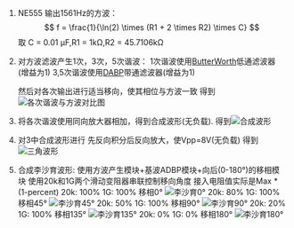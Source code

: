 1. NE555 输出1561Hz的方波：
    $$
    f = \frac{1}{\ln(2) \times (R1 + 2 \times R2) \times C}
    $$
    取 C = 0.01 μF,R1 = 1kΩ,R2 = 45.7106kΩ
2. 对方波滤波产生1次，3次，5次谐波：
    1次谐波使用[ButterWorth](LowpassFilter-2ndOrderButterworth.pdf)低通滤波器(增益为1)
    3,5次谐波使用[DABP](mt-209_cn_DABP.pdf)带通滤波器(增益为1)
    
    然后对各次输出进行适当移向，使其相位与方波一致
    得到![各次谐波与方波对比图](pics/各次谐波与方波对比图.png)
3. 将各次谐波使用同向放大器相加，得到合成波形(无负载).
    得到![合成波形](pics/合成波形.png)
4. 对3中合成波形进行 先反向积分后反向放大，使Vpp=8V(无负载)
    得到![三角波形](pics/三角波.png)
5. 合成李沙育波形:
    使用方波产生模块+基波ADBP模块+向后(0-180°)的移相模块
    使用20k和1G两个滑动变阻器串联控制移向角度
    接入电阻值实际是Max * (1-percent)
    20k: 100% 1G: 100% 移相0°
    ![李沙育0°](pics/李沙育0°.png)
    20k: 80% 1G: 100% 移相45°
    ![李沙育45°](pics/李沙育45°.png)
    20k: 50% 1G: 100% 移相90°
    ![李沙育90°](pics/李沙育90°.png)
    20k: 20% 1G: 100% 移相135°
    ![李沙育135°](pics/李沙育135°.png)
    20k: 0% 1G: 0% 移相180°
    ![李沙育180°](pics/李沙育180°.png)